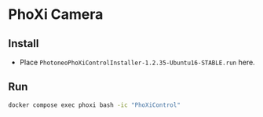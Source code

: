 # PhoXi Camera

## Install
- Place `PhotoneoPhoXiControlInstaller-1.2.35-Ubuntu16-STABLE.run` here.


## Run
```sh
docker compose exec phoxi bash -ic "PhoXiControl"
```